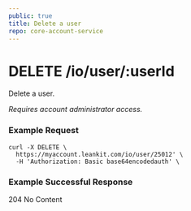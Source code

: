 ```yaml
---
public: true
title: Delete a user
repo: core-account-service
---
```

# DELETE /io/user/:userId
Delete a user.

_Requires account administrator access._

### Example Request
```shell
curl -X DELETE \
  https://myaccount.leankit.com/io/user/25012' \
  -H 'Authorization: Basic base64encodedauth' \
```

### Example Successful Response

204 No Content
